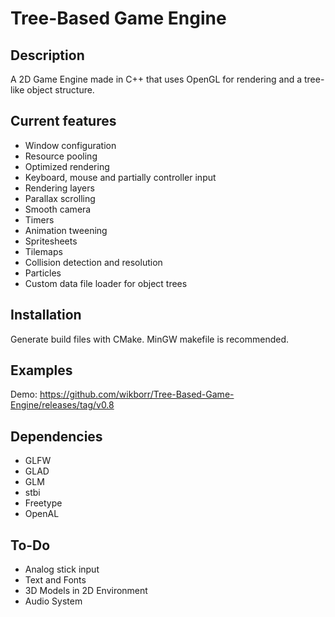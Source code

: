 # Tree-Based Game Engine

## Description

A 2D Game Engine made in C++ that uses OpenGL for rendering and a tree-like object structure.

## Current features
- Window configuration
- Resource pooling
- Optimized rendering
- Keyboard, mouse and partially controller input
- Rendering layers
- Parallax scrolling
- Smooth camera
- Timers
- Animation tweening
- Spritesheets
- Tilemaps
- Collision detection and resolution
- Particles
- Custom data file loader for object trees
## Installation
Generate build files with CMake. MinGW makefile is recommended.

## Examples
Demo: https://github.com/wikborr/Tree-Based-Game-Engine/releases/tag/v0.8

## Dependencies
- GLFW
- GLAD
- GLM
- stbi
- Freetype
- OpenAL

## To-Do
- Analog stick input
- Text and Fonts
- 3D Models in 2D Environment
- Audio System
